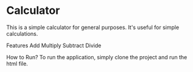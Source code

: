 # Calculator
This is a simple calculator for general purposes. It's useful for simple calculations.

Features
Add
Multiply
Subtract
Divide

How to Run?
To run the application, simply clone the project and run the html file.